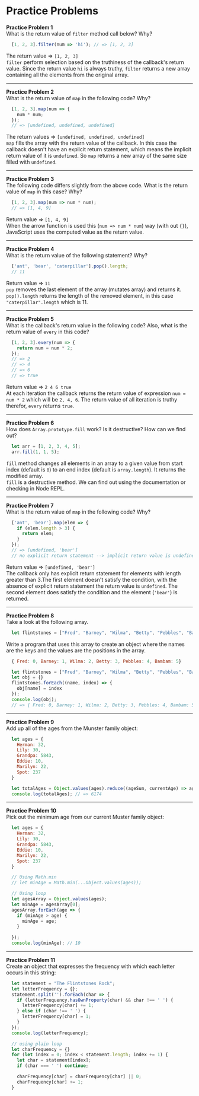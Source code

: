# Practice Problems

**Practice Problem 1**  
What is the return value of `filter` method call below? Why?
```javascript
  [1, 2, 3].filter(num => 'hi'); // => [1, 2, 3]
```
The return value => `[1, 2, 3]`  
`filter` perform selection based on the truthiness of the callback's return value. Since the return value `hi` is always truthy, `filter` returns a new array containing all the elements from the original array.

***

**Practice Problem 2**  
What is the return value of `map` in the following code? Why?
```javascript
  [1, 2, 3].map(num => {
    num * num;
  });
  // => [undefined, undefined, undefined]
```
The return values => `[undefined, undefined, undefined]`  
`map` fills the array with the return value of the callback. In this case the callback doesn't have an explicit return statement, which means the implicit return value of it is `undefined`. So `map` returns a new array of the same size filled with `undefined`.

***

**Practice Problem 3**  
The following code differs slightly from the above code. What is the return value of `map` in this case? Why?
```javascript
  [1, 2, 3].map(num => num * num);
  // => [1, 4, 9]
```
Return value => `[1, 4, 9]`  
When the arrow function is used this (`num => num * num`) way (with out `{}`), JavaScript uses the computed value as the return value.

***

**Practice Problem 4**  
What is the return value of the following statement? Why?
```javascript
  ['ant', 'bear', 'caterpillar'].pop().length;
  // 11
```
Return value => `11`  
`pop` removes the last element of the array (mutates array) and returns it. `pop().length` returns the length of the removed element, in this case `"caterpillar".length` which is 11.

***

**Practice Problem 5**  
What is the callback's return value in the following code? Also, what is the return value of `every` in this code?
```javascript
  [1, 2, 3].every(num => {
    return num = num * 2;
  });
  // => 2
  // => 4
  // => 6
  // => true
```
Return value => `2 4 6 true`  
At each iteration the callback returns the return value of expression `num = num * 2` which will be `2, 4, 6`. The return value of all iteration is truthy therefor, `every` returns `true`.

***

**Practice Problem 6**  
How does `Array.prototype.fill` work? Is it destructive? How can we find out?
```javascript
  let arr = [1, 2, 3, 4, 5];
  arr.fill(1, 1, 5);
```
`fill` method changes all elements in an array to a given value from start index (default is `0`) to an end index (default is `array.length`). It returns the modified array.  
`fill` is a destructive method. We can find out using the documentation or checking in Node REPL.

***

**Practice Problem 7**  
What is the return value of `map` in the following code? Why?
```javascript
  ['ant', 'bear'].map(elem => {
    if (elem.length > 3) {
      return elem;
    }
  });
  // => [undefined, 'bear']
  // no explicit return statement --> implicit return value is undefined
```
Return value => `[undefined, 'bear']`  
The callback only has explicit return statement for elements with length greater than 3.The first element doesn't satisfy the condition, with the absence of explicit return statement the return value is `undefined`. The second element does satisfy the condition and the element (`'bear'`) is returned.

***

**Practice Problem 8**  
Take a look at the following array.
```javascript
  let flintstones = ["Fred", "Barney", "Wilma", "Betty", "Pebbles", "Bambam"];
```
Write a program that uses this array to create an object where the names are the keys and the values are the positions in the array.
```javascript
  { Fred: 0, Barney: 1, Wilma: 2, Betty: 3, Pebbles: 4, Bambam: 5}
```
```Javascript
  let flintstones = ["Fred", "Barney", "Wilma", "Betty", "Pebbles", "Bambam"];
  let obj = {}
  flintstones.forEach((name, index) => {
    obj[name] = index
  });
  console.log(obj);
  // => { Fred: 0, Barney: 1, Wilma: 2, Betty: 3, Pebbles: 4, Bambam: 5}
```

***

**Practice Problem 9**  
Add up all of the ages from the Munster family object:
```javascript
  let ages = {
    Herman: 32,
    Lily: 30,
    Grandpa: 5843,
    Eddie: 10,
    Marilyn: 22,
    Spot: 237
  }

  let totalAges = Object.values(ages).reduce((ageSum, currentAge) => ageSum + currentAge, 0);
  console.log(totalAges); // => 6174
```

***

**Practice Problem 10**  
Pick out the minimum age from our current Muster family object:
```javascript
  let ages = {
    Herman: 32,
    Lily: 30,
    Grandpa: 5843,
    Eddie: 10,
    Marilyn: 22,
    Spot: 237
  }

  // Using Math.min
  // let minAge = Math.min(...Object.values(ages));

  // Using loop
  let agesArray = Object.values(ages);
  let minAge = agesArray[0];
  agesArray.forEach(age => {
    if (minAge > age) {
      minAge = age;
    }
    
  });
  console.log(minAge); // 10
```

***

**Practice Problem 11**  
Create an object that expresses the frequency with which each letter occurs in this string:
```javascript
  let statement = "The Flintstones Rock";
  let letterFrequency = {};
  statement.split('').forEach(char => {
    if (letterFrequency.hasOwnProperty(char) && char !== ' ') {
      letterFrequency[char] += 1;
    } else if (char !== ' ') {
      letterFrequency[char] = 1;
    }
  });
  console.log(letterFrequency);

  // using plain loop
  let charFrequency = {}
  for (let index = 0; index < statement.length; index += 1) {
    let char = statement[index];
    if (char === ' ') continue;

    charFrequency[char] = charFrequency[char] || 0;
    charFrequency[char] += 1;
  }
```